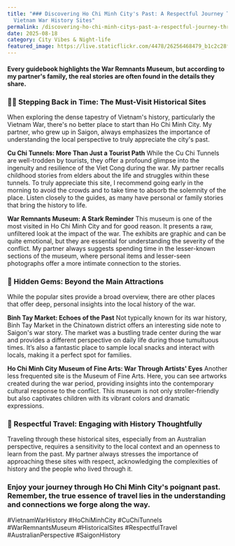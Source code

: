 ```yaml
---
title: "### Discovering Ho Chi Minh City's Past: A Respectful Journey Through
  Vietnam War History Sites"
permalink: /discovering-ho-chi-minh-citys-past-a-respectful-journey-through-vietnam-war-history-sites/
date: 2025-08-18
category: City Vibes & Night-life
featured_image: https://live.staticflickr.com/4478/26256468479_b1c2c28f42.jpg
---
```


#### Every guidebook highlights the War Remnants Museum, but according to my partner's family, the real stories are often found in the details they share.

### 🕵️‍♂️ Stepping Back in Time: The Must-Visit Historical Sites

When exploring the dense tapestry of Vietnam's history, particularly the Vietnam War, there's no better place to start than Ho Chi Minh City. My partner, who grew up in Saigon, always emphasizes the importance of understanding the local perspective to truly appreciate the city's past.

**Cu Chi Tunnels: More Than Just a Tourist Path**
While the Cu Chi Tunnels are well-trodden by tourists, they offer a profound glimpse into the ingenuity and resilience of the Viet Cong during the war. My partner recalls childhood stories from elders about the life and struggles within these tunnels. To truly appreciate this site, I recommend going early in the morning to avoid the crowds and to take time to absorb the solemnity of the place. Listen closely to the guides, as many have personal or family stories that bring the history to life.

**War Remnants Museum: A Stark Reminder**
This museum is one of the most visited in Ho Chi Minh City and for good reason. It presents a raw, unfiltered look at the impact of the war. The exhibits are graphic and can be quite emotional, but they are essential for understanding the severity of the conflict. My partner always suggests spending time in the lesser-known sections of the museum, where personal items and lesser-seen photographs offer a more intimate connection to the stories.

### 🌾 Hidden Gems: Beyond the Main Attractions

While the popular sites provide a broad overview, there are other places that offer deep, personal insights into the local history of the war.

**Binh Tay Market: Echoes of the Past**
Not typically known for its war history, Binh Tay Market in the Chinatown district offers an interesting side note to Saigon's war story. The market was a bustling trade center during the war and provides a different perspective on daily life during those tumultuous times. It’s also a fantastic place to sample local snacks and interact with locals, making it a perfect spot for families.

**Ho Chi Minh City Museum of Fine Arts: War Through Artists' Eyes**
Another less frequented site is the Museum of Fine Arts. Here, you can see artworks created during the war period, providing insights into the contemporary cultural response to the conflict. This museum is not only stroller-friendly but also captivates children with its vibrant colors and dramatic expressions.

### 🌿 Respectful Travel: Engaging with History Thoughtfully

Traveling through these historical sites, especially from an Australian perspective, requires a sensitivity to the local context and an openness to learn from the past. My partner always stresses the importance of approaching these sites with respect, acknowledging the complexities of history and the people who lived through it.

### Enjoy your journey through Ho Chi Minh City's poignant past. Remember, the true essence of travel lies in the understanding and connections we forge along the way.

#VietnamWarHistory #HoChiMinhCity #CuChiTunnels #WarRemnantsMuseum #HistoricalSites #RespectfulTravel #AustralianPerspective #SaigonHistory